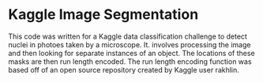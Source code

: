 # Kaggle Image Segmentation

This code was written for a Kaggle data classification challenge to detect nuclei in photoes taken by a microscope. It. involves processing the image and then looking for separate instances of an object. The locations of these masks are then run length encoded. The run length encoding function was based off of an open source repository created by Kaggle user rakhlin.

